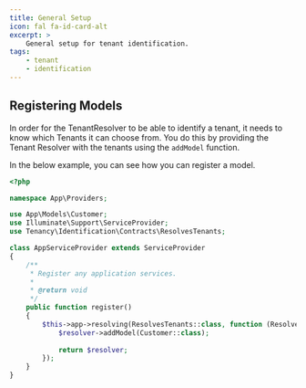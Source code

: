 ```yaml
---
title: General Setup
icon: fal fa-id-card-alt
excerpt: >
    General setup for tenant identification.
tags:
    - tenant
    - identification
---
```


## Registering Models
In order for the TenantResolver to be able to identify a tenant, it needs to know which Tenants it can choose from. You do this by providing the Tenant Resolver with the tenants using the `addModel` function.

In the below example, you can see how you can register a model.
```php
<?php

namespace App\Providers;

use App\Models\Customer;
use Illuminate\Support\ServiceProvider;
use Tenancy\Identification\Contracts\ResolvesTenants;

class AppServiceProvider extends ServiceProvider
{
    /**
     * Register any application services.
     *
     * @return void
     */
    public function register()
    {
        $this->app->resolving(ResolvesTenants::class, function (ResolvesTenants $resolver) {
            $resolver->addModel(Customer::class);
            
            return $resolver;
        });
    }
}
```